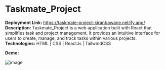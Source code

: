 # Taskmate_Project
**Deployment Link:** https://taskmate-project-kiranbawane.netlify.app/
**Description:** Taskmate_Project is a web application built with React that simplifies task and project management. It provides an intuitive interface for users to create, manage, and track tasks within various projects. 
**Technologies:** HTML | CSS | ReactJs | TailwindCSS

**Demo:**


![image](https://github.com/kiranbawane48/Taskmate_Project/assets/100428197/e54341f0-2d59-404b-ad53-d2891331d1f8)
